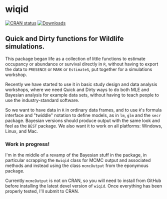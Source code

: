 wiqid
=====

[![CRAN status](https://www.r-pkg.org/badges/version/wiqid)](https://cran.r-project.org/web/packages/jagsUI/index.html)
[![Downloads](https://cranlogs.r-pkg.org/badges/last-month/wiqid)](https://www.r-pkg.org/services)


## Quick and Dirty functions for Wildlife simulations.

This package began life as a collection of little functions to estimate occupancy or abundance or survival directly in `R`, without having to export the data to `PRESENCE` or `MARK` or `EstimateS`, put together for a simulations workshop.

Recently we have started to use it in basic study design and data analysis workshops, where we need Quick and Dirty ways to do both MLE and Bayesian analysis for example data sets, without having to teach people to use the industry-standard software.

So we want to have data in `R` in ordinary data frames, and to use `R`'s formula interface and "twiddle" notation to define models, as in `lm`, `glm` and the `secr` package. Bayesian versions should produce output with the same look and feel as the `BEST` package. We also want it to work on all platforms: Windows, Linux, and Mac.

### Work in progress!

I'm in the middle of a revamp of the Bayesian stuff in the package, in particular scrapping the `Bwiqid` class for MCMC output and associated methods and instead using the class `mcmcOutput` from the eponymous package.

Currently `mcmcOutput` is not on CRAN, so you will need to install from GitHub before installing the latest devel version of `wiqid`. Once everything has been properly tested, I'll submit to CRAN.

